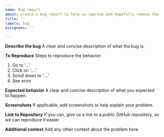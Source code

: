 ```yaml
---
name: Bug report
about: Create a bug report to help us improve and hopefully remove the bug
title: ''
labels: bug
assignees: ''

---
```


**Describe the bug**
A clear and concise description of what the bug is.

**To Reproduce**
Steps to reproduce the behavior:
1. Go to '...'
2. Click on '....'
3. Scroll down to '....'
4. See error

**Expected behavior**
A clear and concise description of what you expected to happen.

**Screenshots**
If applicable, add screenshots to help explain your problem.

**Link to Repository**
If you can, give us a link to a _public_ GitHub repository, so we can reproduce it easier

**Additional context**
Add any other context about the problem here.
